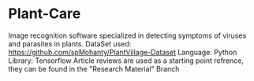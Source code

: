 # Plant-Care
Image recognition software specialized in detecting symptoms of viruses and parasites in plants.
DataSet used: https://github.com/spMohanty/PlantVillage-Dataset
Language: Python
Library: Tensorflow
Article reviews are used as a starting point refrence, they can be found in the "Research Material" Branch
